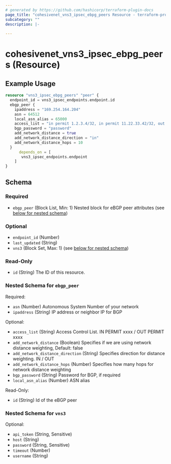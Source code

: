 ```yaml
---
# generated by https://github.com/hashicorp/terraform-plugin-docs
page_title: "cohesivenet_vns3_ipsec_ebpg_peers Resource - terraform-provider-cohesivenet"
subcategory: ""
description: |-
  
---
```


# cohesivenet_vns3_ipsec_ebpg_peers (Resource)



## Example Usage

```terraform
resource "vns3_ipsec_ebpg_peers" "peer" {
  endpoint_id = vns3_ipsec_endpoints.endpoint.id
  ebgp_peer {
    ipaddress = "169.254.164.204"
    asn = 64512
    local_asn_alias = 65000
    access_list = "in permit 1.2.3.4/32, in permit 11.22.33.42/32, out permit 11.12.13.14/32"
    bgp_password = "password"
    add_network_distance = true
    add_network_distance_direction = "in"
    add_network_distance_hops = 10
  }
      depends_on = [
       vns3_ipsec_endpoints.endpoint
    ]
}
```

<!-- schema generated by tfplugindocs -->
## Schema

### Required

- `ebgp_peer` (Block List, Min: 1) Nested block for eBGP peer attributes (see [below for nested schema](#nestedblock--ebgp_peer))

### Optional

- `endpoint_id` (Number)
- `last_updated` (String)
- `vns3` (Block Set, Max: 1) (see [below for nested schema](#nestedblock--vns3))

### Read-Only

- `id` (String) The ID of this resource.

<a id="nestedblock--ebgp_peer"></a>
### Nested Schema for `ebgp_peer`

Required:

- `asn` (Number) Autonomous System Number of your network
- `ipaddress` (String) IP address or neighbor IP for BGP

Optional:

- `access_list` (String) Access Control List. IN PERMIT xxxx / OUT PERMIT xxxx
- `add_network_distance` (Boolean) Specifies if we are using network distance weighting, Default: false
- `add_network_distance_direction` (String) Specifies direction for distance weighting. IN / OUT
- `add_network_distance_hops` (Number) Specifies how many hops for network distance weighting
- `bgp_password` (String) Password for BGP, if required
- `local_asn_alias` (Number) ASN alias

Read-Only:

- `id` (String) Id of the eBGP peer


<a id="nestedblock--vns3"></a>
### Nested Schema for `vns3`

Optional:

- `api_token` (String, Sensitive)
- `host` (String)
- `password` (String, Sensitive)
- `timeout` (Number)
- `username` (String)


